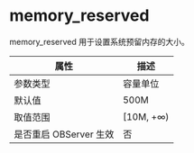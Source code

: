 memory_reserved
====================================

memory_reserved 用于设置系统预留内存的大小。


|      **属性**      |   **描述**   |
|------------------|------------|
| 参数类型             | 容量单位       |
| 默认值              | 500M       |
| 取值范围             | \[10M, +∞) |
| 是否重启 OBServer 生效 | 否          |
